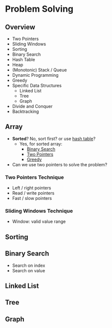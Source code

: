 # Problem Solving

## Overview
* Two Pointers
* Sliding Windows
* Sorting
* Binary Search
* Hash Table
* Heap
* (Monotonic) Stack / Queue
* Dynamic Programming
* Greedy
* Specific Data Structures
    * Linked List
    * Tree
    * Graph
* Divide and Conquer
* Backtracking

## Array
* **Sorted**? No, sort first? or use [hash table]()?
    * Yes, for sorted array:
        * [Binary Search]()
        * [Two Pointers]()
        * [Greedy]()
* Can we use two pointers to solve the problem?


### Two Pointers Technique
* Left / right pointers
* Read / write pointers
* Fast / slow pointers

### Sliding Windows Technique
* Window: valid value range


## Sorting
## Binary Search
* Search on index
* Search on value

## Linked List
## Tree
## Graph
